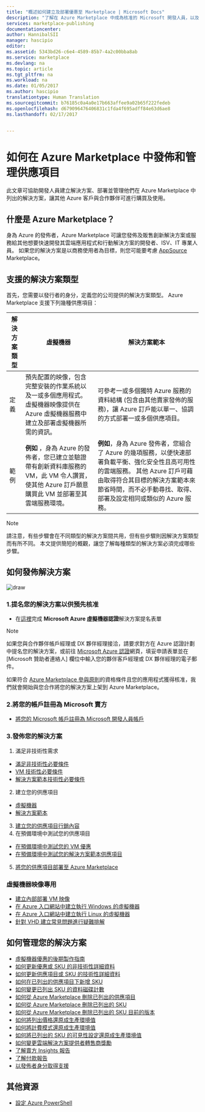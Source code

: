 ```yaml
---
title: "概述如何建立及部署優惠至 Marketplace | Microsoft Docs"
description: "了解在 Azure Marketplace 中成為核准的 Microsoft 開發人員，以及建立及部署虛擬機器映像、範本、資料服務或開發人員服務所需的步驟"
services: marketplace-publishing
documentationcenter: 
author: HannibalSII
manager: hascipio
editor: 
ms.assetid: 5343bd26-c6e4-4589-85b7-4a2c00bba8ab
ms.service: marketplace
ms.devlang: na
ms.topic: article
ms.tgt_pltfrm: na
ms.workload: na
ms.date: 01/05/2017
ms.author: hascipio
translationtype: Human Translation
ms.sourcegitcommit: b76185c0a4a0e17b663affee9a02b65f222fedeb
ms.openlocfilehash: d679096476406831c1fda4f695adff84e63d6ae8
ms.lasthandoff: 02/17/2017


---
```

# <a name="how-to-publish-and-manage-an-offer-in-the-azure-marketplace"></a>如何在 Azure Marketplace 中發佈和管理供應項目
此文章可協助開發人員建立解決方案、部署並管理他們在 Azure Marketplace 中列出的解決方案，讓其他 Azure 客戶與合作夥伴可進行購買及使用。

## <a name="what-is-the-azure-marketplace"></a>什麼是 Azure Marketplace？
身為 Azure 的發佈者，Azure Marketplace 可讓您發佈及販售創新解決方案或服務給其他想要快速開發其雲端應用程式和行動解決方案的開發者、ISV、IT 專業人員。 如果您的解決方案是以商務使用者為目標，則您可能要考慮 [AppSource](http://appsource.microsoft.com) Marketplace。


## <a name="supported-types-of-solutions"></a>支援的解決方案類型
首先，您需要以發行者的身分，定義您的公司提供的解決方案類型。 Azure Marketplace 支援下列幾種供應項目：

|解決方案類型|虛擬機器|解決方案範本|
|---|---|---|
|定義|預先配置的映像，包含完整安裝的作業系統以及一或多個應用程式。 虛擬機器映像提供在 Azure 虛擬機器服務中建立及部署虛擬機器所需的資訊。|可參考一或多個獨特 Azure 服務的資料結構 (包含由其他賣家發佈的服務)，讓 Azure 訂戶能以單一、協調的方式部署一或多個供應項目。|
|範例|**例如** ，身為 Azure 的發佈者，您已建立並驗證帶有創新資料庫服務的 VM，此 VM 令人讚賞，使其他 Azure 訂戶願意購買此 VM 並部署至其雲端服務環境。|**例如**，身為 Azure 發佈者，您組合了 Azure 的幾項服務，以便快速部署負載平衡、強化安全性且高可用性的雲端服務。 其他 Azure 訂戶可藉由取得符合其目標的解決方案範本來節省時間，而不必手動尋找、取得、部署及設定相同或類似的 Azure 服務。|

> [!NOTE]
> 請注意，有些步驟會在不同類型的解決方案間共用，但有些步驟則因解決方案類型而有所不同。 本文提供簡短的概觀，讓您了解每種類型的解決方案必須完成哪些步驟。

## <a name="how-to-publish-a-solution"></a>如何發佈解決方案
![draw](media/marketplace-publishing-getting-started/img01.png)

### <a name="1-nominate-your-solution-for-pre-approval"></a>1.提名您的解決方案以供預先核准
- 在[這裡](https://createopportunity.azurewebsites.net)完成 **Microsoft Azure 虛擬機器認證**解決方案提名表單

>[!NOTE]
> 如果您與合作夥伴帳戶經理或 DX 夥伴經理接洽，請要求對方在 Azure 認證計劃中提名您的解決方案，或前往 [Microsoft Azure 認證](http://createopportunity.azurewebsites.net)網頁，填妥申請表單並在 [Microsoft 贊助者連絡人] 欄位中輸入您的夥伴客戶經理或 DX 夥伴經理的電子郵件。

如果符合 [Azure Marketplace 參與原則](http://go.microsoft.com/fwlink/?LinkID=526833)的資格條件且您的應用程式獲得核准，我們就會開始與您合作將您的解決方案上架到 Azure Marketplace。

### <a name="2-register-your-account-as-a-microsoft-seller"></a>2.將您的帳戶註冊為 Microsoft 賣方
- [將您的 Microsoft 帳戶註冊為 Microsoft 開發人員帳戶](marketplace-publishing-accounts-creation-registration.md)

### <a name="3-publish-your-solution"></a>3.發佈您的解決方案
1. 滿足非技術性需求
  - [滿足非技術性必要條件](marketplace-publishing-pre-requisites.md)
  - [VM 技術性必要條件](marketplace-publishing-vm-image-creation-prerequisites.md)
  - [解決方案範本技術性必要條件](marketplace-publishing-solution-template-creation-prerequisites.md)
2. 建立您的供應項目
  - [虛擬機器](marketplace-publishing-vm-image-creation.md)
  - [解決方案範本](marketplace-publishing-solution-template-creation.md)
3. [建立您的供應項目行銷內容](marketplace-publishing-push-to-staging.md)
4. 在預備環境中測試您的供應項目
  - [在預備環境中測試您的 VM 優惠](marketplace-publishing-vm-image-test-in-staging.md)
  - [在預備環境中測試您的解決方案範本供應項目](marketplace-publishing-solution-template-test-in-staging.md)
5. [將您的供應項目部署至 Azure Marketplace](marketplace-publishing-push-to-production.md)


### <a name="virtual-machine-image-specific"></a>虛擬機器映像專用
* [建立內部部署 VM 映像](marketplace-publishing-vm-image-creation-on-premise.md)
* [在 Azure 入口網站中建立執行 Windows 的虛擬機器](../virtual-machines/virtual-machines-windows-hero-tutorial.md?toc=%2fazure%2fvirtual-machines%2fwindows%2ftoc.json)
* [在 Azure 入口網站中建立執行 Linux 的虛擬機器](../virtual-machines/virtual-machines-linux-quick-create-portal.md?toc=%2fazure%2fvirtual-machines%2flinux%2ftoc.json)
* [針對 VHD 建立常見問題進行疑難排解](marketplace-publishing-vm-image-creation-troubleshooting.md)

## <a name="how-to-manage-your-solution"></a>如何管理您的解決方案
* [虛擬機器優惠的後期製作指南](marketplace-publishing-vm-image-post-publishing.md)
* [如何更新優惠或 SKU 的非技術性詳細資料](marketplace-publishing-vm-image-post-publishing.md#2-how-to-update-the-non-technical-details-of-an-offer-or-a-sku)
* [如何更新供應項目或 SKU 的技術性詳細資料](marketplace-publishing-vm-image-post-publishing.md#1-how-to-update-the-technical-details-of-a-sku)
* [如何在已列出的供應項目下新增 SKU](marketplace-publishing-vm-image-post-publishing.md#3-how-to-add-a-new-sku-under-a-listed-offer)
* [如何變更已列出 SKU 的資料磁碟計數](marketplace-publishing-vm-image-post-publishing.md#4-how-to-change-the-data-disk-count-for-a-listed-sku)
* [如何從 Azure Marketplace 刪除已列出的供應項目](marketplace-publishing-vm-image-post-publishing.md)
* [如何從 Azure Marketplace 刪除已列出的 SKU](marketplace-publishing-vm-image-post-publishing.md#6-how-to-delete-a-listed-sku-from-the-azure-marketplace)
* [如何從 Azure Marketplace 刪除已列出的 SKU 目前的版本](marketplace-publishing-vm-image-post-publishing.md#7-how-to-delete-the-current-version-of-a-listed-sku-from-the-azure-marketplace)
* [如何將列出價格還原成生產環境值](marketplace-publishing-vm-image-post-publishing.md#8-how-to-revert-listing-price-to-production-values)
* [如何將計費模式還原成生產環境值](marketplace-publishing-vm-image-post-publishing.md#9-how-to-revert-billing-model-to-production-values)
* [如何將已列出的 SKU 的可見性設定還原成生產環境值](marketplace-publishing-vm-image-post-publishing.md#10-how-to-revert-visibility-setting-of-a-listed-sku-to-the-production-value)
* [如何變更雲端解決方案提供者轉售商獎勵](marketplace-publishing-csp-incentive.md)
* [了解賣方 Insights 報告](marketplace-publishing-report-seller-insights.md)
* [了解付款報告](marketplace-publishing-report-payout.md)
* [以發佈者身分取得支援](marketplace-publishing-get-publisher-support.md)

## <a name="additional-resources"></a>其他資源
* [設定 Azure PowerShell](marketplace-publishing-powershell-setup.md)

